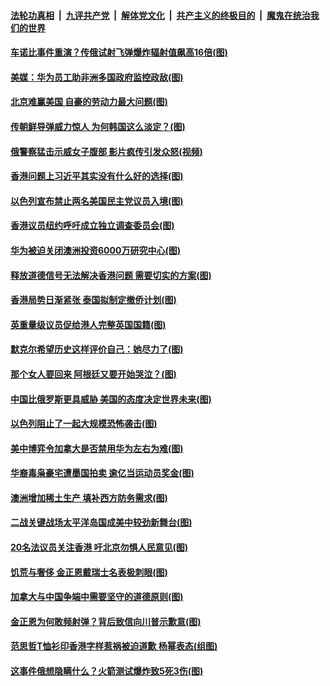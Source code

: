 ####  [法轮功真相](../../../../basic/blob/master/README.md?t=08160000) &nbsp;|&nbsp; [九评共产党](../../../../9ping.md/blob/master/README.md?t=08160000) &nbsp;|&nbsp; [解体党文化](../../../../jtdwh.md/blob/master/README.md?t=08160000)  &nbsp;|&nbsp; [共产主义的终极目的](../../../../gczydzjmd.md/blob/master/README.md?t=08160000) &nbsp;|&nbsp; [魔鬼在统治我们的世界](../../../../mgztzwmdsj.md/blob/master/README.md?t=08160000) 

#### [车诺比事件重演？传俄试射飞弹爆炸辐射值飙高16倍(图)](../pages/p9/903688.md?t=08160000) 

#### [美媒：华为员工助非洲多国政府监控政敌(图)](../pages/p9/903741.md?t=08160000) 

#### [北京难赢美国 自豪的劳动力最大问题(图)](../pages/p9/903689.md?t=08160000) 

#### [传朝鲜导弹威力惊人 为何韩国这么淡定？(图)](../pages/p9/903576.md?t=08160000) 

#### [俄警察猛击示威女子腹部 影片疯传引发众怒(视频)](../pages/p9/903558.md?t=08160000) 

#### [香港问题上习近平其实没有什么好的选择(图)](../pages/p9/903629.md?t=08160000) 

#### [以色列宣布禁止两名美国民主党议员入境(图)](../pages/p9/903850.md?t=08160000) 

#### [香港议员纽约呼吁成立独立调查委员会(图)](../pages/p9/903849.md?t=08160000) 

#### [华为被迫关闭澳洲投资6000万研究中心(图)](../pages/p9/903794.md?t=08160000) 

#### [释放道德信号无法解决香港问题 需要切实的方案(图)](../pages/p9/903744.md?t=08160000) 

#### [香港局势日渐紧张 泰国拟制定撤侨计划(图)](../pages/p9/903739.md?t=08160000) 

#### [英重量级议员促给港人完整英国国籍(图)](../pages/p9/903705.md?t=08160000) 

#### [默克尔希望历史这样评价自己：她尽力了(图)](../pages/p9/903692.md?t=08160000) 

#### [那个女人要回来 阿根廷又要开始哭泣？(图)](../pages/p9/903635.md?t=08160000) 

#### [中国比俄罗斯更具威胁 美国的态度决定世界未来(图)](../pages/p9/903575.md?t=08160000) 

#### [以色列阻止了一起大规模恐怖袭击(图)](../pages/p9/903444.md?t=08160000) 

#### [美中博弈令加拿大是否禁用华为左右为难(图)](../pages/p9/903521.md?t=08160000) 

#### [华裔毒枭豪宅遭墨国拍卖 逾亿当运动员奖金(图)](../pages/p9/903454.md?t=08160000) 

#### [澳洲增加稀土生产 填补西方防务需求(图)](../pages/p9/903508.md?t=08160000) 

#### [二战关键战场太平洋岛国成美中较劲新舞台(图)](../pages/p9/903462.md?t=08160000) 

#### [20名法议员关注香港 吁北京勿惧人民意见(图)](../pages/p9/903460.md?t=08160000) 

#### [饥荒与奢侈 金正恩戴瑞士名表极刺眼(图)](../pages/p9/903329.md?t=08160000) 

#### [加拿大与中国争端中需要坚守的道德原则(图)](../pages/p9/903385.md?t=08160000) 

#### [金正恩为何敢频射弹？背后致信向川普示歉意(图)](../pages/p9/903342.md?t=08160000) 

#### [范思哲T恤衫印香港字样惹祸被迫道歉 杨幂表态(组图)](../pages/p9/903373.md?t=08160000) 

#### [这事件俄想隐瞒什么？火箭测试爆炸致5死3伤(图)](../pages/p9/903239.md?t=08160000) 

